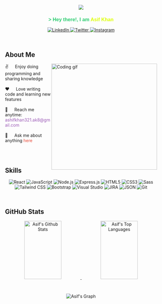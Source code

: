 <!-- Intro Section -->
<p align="center">
  <a href="https://github.com/asifkhan0"><img src="https://readme-typing-svg.herokuapp.com/?lines=Self%20Taught%20Programmer;Front%20End%20Developer;1.8+%2B%20years%20of%20coding%20experience;Always%20learning%20new%20things&center=true&width=380&height=45"></a>
</p>

<!-- Introduction -->
<h3 align="center">
    <samp style="font-family: Arial, sans-serif; color: #2ecc71;">&gt; Hey there!, I am
        <b><a target="_blank" href="https://github.com/asifkhan0/" style="color: rgb(221, 255, 0); text-decoration: none;">Asif Khan</a></b>
    </samp>
</h3>

<!-- Social Media Links -->
<p align="center">
    <a href="https://www.linkedin.com/in/ashif-khan-717708117/" target="_blank">
        <img src="https://img.shields.io/badge/LinkedIn-0077B5?style=for-the-badge&logo=linkedin&logoColor=white" alt="LinkedIn"/>
    </a>
    <a href="https://twitter.com/ashifkhann97" target="_blank">
        <img src="https://img.shields.io/badge/Twitter-1DA1F2?style=for-the-badge&logo=twitter&logoColor=white" alt="Twitter"/>
    </a>
    <a href="https://www.instagram.com/_mr.khan0" target="_blank">
        <img src="https://img.shields.io/badge/Instagram-fe4164?style=for-the-badge&logo=instagram&logoColor=white" alt="Instagram"/>
    </a> 
</p>
<br>

<!-- About Section -->
## About Me

<p>
    <img align="right" width="350" src="programmer.gif" alt="Coding gif"/>
    ✌️ &emsp; Enjoy doing programming and sharing knowledge <br/><br/>
    ❤️ &emsp; Love writing code and learning new features<br/><br/>
    📧 &emsp; Reach me anytime: <span style="color: #9b59b6;">ashifkhan321.ak8@gmail.com</span><br/><br/>
    💬 &emsp; Ask me about anything <a href="https://github.com/asifkhan0/" style="color: #e74c3c; text-decoration: none;">here</a>
</p>

<br/>
<br/>

## Skills

<p align="center">
    <img src="https://img.shields.io/badge/-React-61DBFB?style=for-the-badge&labelColor=black&logo=react&logoColor=61DBFB" alt="React"/>
    <img src="https://img.shields.io/badge/Javascript-F0DB4F?style=for-the-badge&labelColor=black&logo=javascript&logoColor=F0DB4F" alt="JavaScript"/>
    <img src="https://img.shields.io/badge/Nodejs-3C873A?style=for-the-badge&labelColor=black&logo=node.js&logoColor=3C873A" alt="Node.js"/>
    <img src="https://img.shields.io/badge/Express.js-000000?style=for-the-badge&logo=express&logoColor=white" alt="Express.js"/>
    <img src="https://img.shields.io/badge/HTML5-E34F26?style=for-the-badge&logo=html5&logoColor=white" alt="HTML5"/>
    <img src="https://img.shields.io/badge/CSS3-1572B6?style=for-the-badge&logo=css3&logoColor=white" alt="CSS3"/>
    <img src="https://img.shields.io/badge/Sass-CC6699?style=for-the-badge&logo=sass&logoColor=white" alt="Sass"/>
    <img src="https://img.shields.io/badge/Tailwind_CSS-092749?style=for-the-badge&logo=tailwindcss&logoColor=06B6D4&labelColor=000000" alt="Tailwind CSS"/>
    <img src="https://img.shields.io/badge/Bootstrap-563D7C?style=for-the-badge&logo=bootstrap&logoColor=white" alt="Bootstrap"/>
    <img src="https://img.shields.io/badge/Visual_Studio-0078d7?style=for-the-badge&logo=visual%20studio&logoColor=white" alt="Visual Studio"/>
    <img src="https://img.shields.io/badge/JIRA-0052CC?style=for-the-badge&labelColor=black&logo=jira&logoColor=0052CC" alt="JIRA"/>
    <img src="https://img.shields.io/badge/JSON-000000?style=for-the-badge&labelColor=black&logo=json" alt="JSON"/>
    <img src="https://img.shields.io/badge/Git-F05032?style=for-the-badge&logo=git&logoColor=white" alt="Git"/>
</p>

<br/>

## GitHub Stats

<p align="center">
    <a href="https://github.com/asifkhan0">
        <img alt="Asif's Github Stats" src="https://denvercoder1-github-readme-stats.vercel.app/api?username=asifkhan0&show_icons=true&count_private=true&theme=react&border_color=7F3FBF&bg_color=0D1117&title_color=F85D7F&icon_color=F8D866" height="192px" width="49.5%"/>
    </a>
    <a href="https://github.com/asifkhan0">
        <img alt="Asif's Top Languages" src="https://denvercoder1-github-readme-stats.vercel.app/api/top-langs/?username=asifkhan0&langs_count=8&layout=compact&theme=react&border_color=7F3FBF&bg_color=0D1117&title_color=F85D7F&icon_color=F8D866" height="192px" width="49.5%"/>
    </a>
</p>

<br/>

<p align="center">
    <img src="https://github-readme-activity-graph.vercel.app/graph?username=asifkhan0&custom_title=Asif's%20GitHub%20Activity%20Graph&bg_color=0D1117&color=7F3FBF&line=7F3FBF&point=7F3FBF&area_color=FFFFFF&title_color=FFFFFF&area=true" alt="Asif's Graph"/>
</p>

